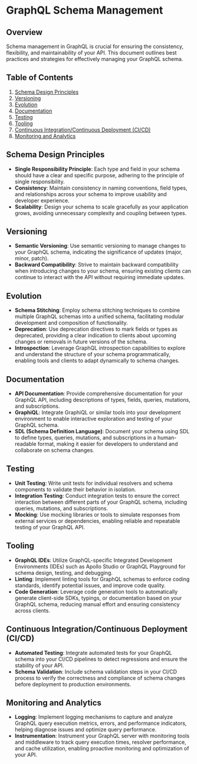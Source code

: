 # GraphQL Schema Management

## Overview

Schema management in GraphQL is crucial for ensuring the consistency, flexibility, and maintainability of your API. This document outlines best practices and strategies for effectively managing your GraphQL schema.

## Table of Contents

1. [Schema Design Principles](#schema-design-principles)
2. [Versioning](#versioning)
3. [Evolution](#evolution)
4. [Documentation](#documentation)
5. [Testing](#testing)
6. [Tooling](#tooling)
7. [Continuous Integration/Continuous Deployment (CI/CD)](#continuous-integrationcontinuous-deployment-cicd)
8. [Monitoring and Analytics](#monitoring-and-analytics)

## Schema Design Principles

- **Single Responsibility Principle**: Each type and field in your schema should have a clear and specific purpose, adhering to the principle of single responsibility.
- **Consistency**: Maintain consistency in naming conventions, field types, and relationships across your schema to improve usability and developer experience.
- **Scalability**: Design your schema to scale gracefully as your application grows, avoiding unnecessary complexity and coupling between types.

## Versioning

- **Semantic Versioning**: Use semantic versioning to manage changes to your GraphQL schema, indicating the significance of updates (major, minor, patch).
- **Backward Compatibility**: Strive to maintain backward compatibility when introducing changes to your schema, ensuring existing clients can continue to interact with the API without requiring immediate updates.

## Evolution

- **Schema Stitching**: Employ schema stitching techniques to combine multiple GraphQL schemas into a unified schema, facilitating modular development and composition of functionality.
- **Deprecation**: Use deprecation directives to mark fields or types as deprecated, providing a clear indication to clients about upcoming changes or removals in future versions of the schema.
- **Introspection**: Leverage GraphQL introspection capabilities to explore and understand the structure of your schema programmatically, enabling tools and clients to adapt dynamically to schema changes.

## Documentation

- **API Documentation**: Provide comprehensive documentation for your GraphQL API, including descriptions of types, fields, queries, mutations, and subscriptions.
- **GraphiQL**: Integrate GraphiQL or similar tools into your development environment to enable interactive exploration and testing of your GraphQL schema.
- **SDL (Schema Definition Language)**: Document your schema using SDL to define types, queries, mutations, and subscriptions in a human-readable format, making it easier for developers to understand and collaborate on schema changes.

## Testing

- **Unit Testing**: Write unit tests for individual resolvers and schema components to validate their behavior in isolation.
- **Integration Testing**: Conduct integration tests to ensure the correct interaction between different parts of your GraphQL schema, including queries, mutations, and subscriptions.
- **Mocking**: Use mocking libraries or tools to simulate responses from external services or dependencies, enabling reliable and repeatable testing of your GraphQL API.

## Tooling

- **GraphQL IDEs**: Utilize GraphQL-specific Integrated Development Environments (IDEs) such as Apollo Studio or GraphQL Playground for schema design, testing, and debugging.
- **Linting**: Implement linting tools for GraphQL schemas to enforce coding standards, identify potential issues, and improve code quality.
- **Code Generation**: Leverage code generation tools to automatically generate client-side SDKs, typings, or documentation based on your GraphQL schema, reducing manual effort and ensuring consistency across clients.

## Continuous Integration/Continuous Deployment (CI/CD)

- **Automated Testing**: Integrate automated tests for your GraphQL schema into your CI/CD pipelines to detect regressions and ensure the stability of your API.
- **Schema Validation**: Include schema validation steps in your CI/CD process to verify the correctness and compliance of schema changes before deployment to production environments.

## Monitoring and Analytics

- **Logging**: Implement logging mechanisms to capture and analyze GraphQL query execution metrics, errors, and performance indicators, helping diagnose issues and optimize query performance.
- **Instrumentation**: Instrument your GraphQL server with monitoring tools and middleware to track query execution times, resolver performance, and cache utilization, enabling proactive monitoring and optimization of your API.
